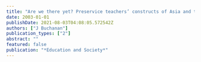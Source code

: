 ```yaml
---
title: "Are we there yet? Preservice teachers’ constructs of Asia and their preparedness to teach about Asia"
date: 2003-01-01
publishDate: 2021-08-03T04:08:05.572542Z
authors: ["J Buchanan"]
publication_types: ["2"]
abstract: ""
featured: false
publication: "*Education and Society*"
---
```


